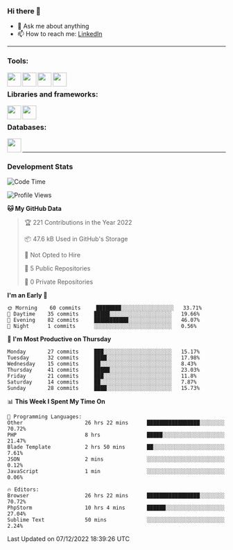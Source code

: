 ### Hi there 👋

<!-- - 🔭 I’m currently working on [huyviet] -->
- 💬 Ask me about anything
- 📫 How to reach me: [LinkedIn]
<!-- - ⚡ Fun fact: abc -->

---

### Tools:
<img align='left' height="32" width="32" src="https://cdn.jsdelivr.net/npm/simple-icons@4.8.0/icons/phpstorm.svg" />
<img align='left' height="32" width="32" src="https://cdn.jsdelivr.net/npm/simple-icons@4.8.0/icons/sublimetext.svg" />
<img align='left' height="32" width="32" src="https://cdn.jsdelivr.net/npm/simple-icons@4.8.0/icons/laragon.svg" />
<img align='left' height="32" width="32" src="https://cdn.jsdelivr.net/npm/simple-icons@4.8.0/icons/xampp.svg" />
<br>

### Libraries and frameworks:
<img align='left' height="32" width="32" src="https://cdn.jsdelivr.net/npm/simple-icons@4.8.0/icons/laravel.svg" />
<img align='left' height="32" width="32" src="https://cdn.jsdelivr.net/npm/simple-icons@4.8.0/icons/jquery.svg" />
<br>

### Databases:
<img align='left' height="32" width="32" src="https://cdn.jsdelivr.net/npm/simple-icons@4.8.0/icons/mysql.svg" />
<br>

---
### Development Stats
<!--START_SECTION:waka-->
![Code Time](http://img.shields.io/badge/Code%20Time-489%20hrs%2029%20mins-blue)

![Profile Views](http://img.shields.io/badge/Profile%20Views-1-blue)

**🐱 My GitHub Data** 

> 🏆 221 Contributions in the Year 2022
 > 
> 📦 47.6 kB Used in GitHub's Storage 
 > 
> 🚫 Not Opted to Hire
 > 
> 📜 5 Public Repositories 
 > 
> 🔑 0 Private Repositories  
 > 
**I'm an Early 🐤** 

```text
🌞 Morning    60 commits     ████████░░░░░░░░░░░░░░░░░   33.71% 
🌆 Daytime    35 commits     █████░░░░░░░░░░░░░░░░░░░░   19.66% 
🌃 Evening    82 commits     ███████████░░░░░░░░░░░░░░   46.07% 
🌙 Night      1 commits      ░░░░░░░░░░░░░░░░░░░░░░░░░   0.56%

```
📅 **I'm Most Productive on Thursday** 

```text
Monday       27 commits     ███░░░░░░░░░░░░░░░░░░░░░░   15.17% 
Tuesday      32 commits     ████░░░░░░░░░░░░░░░░░░░░░   17.98% 
Wednesday    15 commits     ██░░░░░░░░░░░░░░░░░░░░░░░   8.43% 
Thursday     41 commits     █████░░░░░░░░░░░░░░░░░░░░   23.03% 
Friday       21 commits     ███░░░░░░░░░░░░░░░░░░░░░░   11.8% 
Saturday     14 commits     ██░░░░░░░░░░░░░░░░░░░░░░░   7.87% 
Sunday       28 commits     ████░░░░░░░░░░░░░░░░░░░░░   15.73%

```


📊 **This Week I Spent My Time On** 

```text
💬 Programming Languages: 
Other                    26 hrs 22 mins      █████████████████░░░░░░░░   70.72% 
PHP                      8 hrs               █████░░░░░░░░░░░░░░░░░░░░   21.47% 
Blade Template           2 hrs 50 mins       ██░░░░░░░░░░░░░░░░░░░░░░░   7.61% 
JSON                     2 mins              ░░░░░░░░░░░░░░░░░░░░░░░░░   0.12% 
JavaScript               1 min               ░░░░░░░░░░░░░░░░░░░░░░░░░   0.06%

🔥 Editors: 
Browser                  26 hrs 22 mins      █████████████████░░░░░░░░   70.72% 
PhpStorm                 10 hrs 4 mins       ██████░░░░░░░░░░░░░░░░░░░   27.04% 
Sublime Text             50 mins             ░░░░░░░░░░░░░░░░░░░░░░░░░   2.24%

```


 Last Updated on 07/12/2022 18:39:26 UTC
<!--END_SECTION:waka-->

[huyviet]: https://huyviet.vn/
[LinkedIn]: https://www.linkedin.com/in/huy-nguyễn-733a23246/
